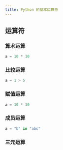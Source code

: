 ```yaml
---
title: Python 的基本运算符
---
```


## 运算符

### 算术运算

```python
a = 10 * 10
```

### 比较运算

```python
a = 1 > 5
```


### 赋值运算

```python
a = 10 * 10
```

### 成员运算

```python
a = "b" in "abc"
```

### 三元运算

